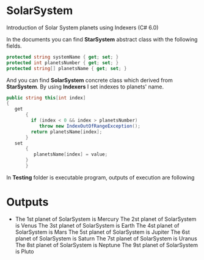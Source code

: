 # SolarSystem
Introduction of Solar System planets using Indexers (C# 6.0) 

In the documents you can find **StarSystem** abstract class with the following fields.

```C#
protected string systemName { get; set; }
protected int planetsNumber { get; set; }
protected string[] planetsName { get; set; }
```
And you can find **SolarSystem** concrete class which derived from **StarSystem**.
By using **Indexers** I set indexes to planets' name.

```C#
public string this[int index]
{
   get
       {
         if (index < 0 && index > planetsNumber)
            throw new IndexOutOfRangeException();
         return planetsName[index];
       }
   set
       {
          planetsName[index] = value;
       }
       }
 ```
 In **Testing** folder is executable program, outputs of execution are following
 
 # Outputs
 
- The 1st planet of SolarSystem is Mercury
The 2st planet of SolarSystem is Venus
The 3st planet of SolarSystem is Earth
The 4st planet of SolarSystem is Mars
The 5st planet of SolarSystem is Jupiter
The 6st planet of SolarSystem is Saturn
The 7st planet of SolarSystem is Uranus
The 8st planet of SolarSystem is Neptune
The 9st planet of SolarSystem is Pluto

        
